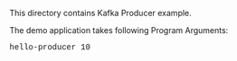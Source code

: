 

This directory contains Kafka Producer example.

The demo application takes following Program Arguments:

<font face="courier">hello-producer 10</font>